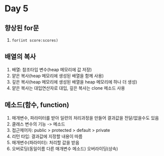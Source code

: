 # Day 5
## 향상된 for문
1. `for(int score:scores)` </br>

## 배열의 복사
1. 배열: 참조타입 변수(heap 메모리에 값 저장)
2. 얕은 복사(heap 메모리에 생성된 배열을 함께 사용)
3. 깊은 복사(heap 메모리에 생성된 배열을 heap 메모리에 하나 더 생성)
4. 얕은 복사는 대입연산자로 대입, 깊은 복사는 clone 메소드 사용

## 메소드(함수, function)
1. 매개변수, 파라미터를 받아 일련의 처리과정을 만들어 결과값을 전달/없을수도 있음
2. 클래스 변수의 기능 -> 메소드
3. 접근제어자: public > protected > default > private
4. 리턴 타입: 결과값에 지정할 내용이 따름
5. 매개변수(파라미터): 처리할 값을 받음
6. 오버로딩(동일이름 다른 매개변수 메소드) 오버라이딩(상속)
